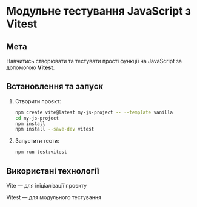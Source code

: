 # Модульне тестування JavaScript з Vitest

## Мета
Навчитись створювати та тестувати прості функції на JavaScript за допомогою **Vitest**.

## Встановлення та запуск
1. Створити проєкт:
   ```bash
   npm create vite@latest my-js-project -- --template vanilla
   cd my-js-project
   npm install
   npm install --save-dev vitest
2. Запустити тести:
    ```bash
   npm run test:vitest

## Використані технології

Vite — для ініціалізації проєкту

Vitest — для модульного тестування